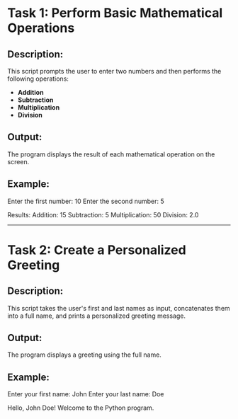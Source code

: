 # Task 1: Perform Basic Mathematical Operations

## Description:
This script prompts the user to enter two numbers and then performs the following operations:
- **Addition**
- **Subtraction**
- **Multiplication**
- **Division**

## Output:
The program displays the result of each mathematical operation on the screen.

## Example:
Enter the first number: 10
Enter the second number: 5

Results: Addition: 15
Subtraction: 5
Multiplication: 50
Division: 2.0

---

# Task 2: Create a Personalized Greeting

## Description:
This script takes the user's first and last names as input, concatenates them into a full name, and prints a personalized greeting message.

## Output:
The program displays a greeting using the full name.

## Example:
Enter your first name: John
Enter your last name: Doe

Hello, John Doe! Welcome to the Python program.
